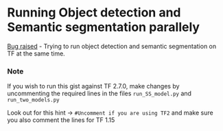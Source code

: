 # Running Object detection and Semantic segmentation parallely

[Bug raised](https://github.com/tensorflow/tensorflow/issues/53834) - Trying to run object detection and semantic segmentation on TF at the same time.


### Note
If you wish to run this gist against TF 2.7.0, make changes by uncommenting the required lines in the files `run_SS_model.py` and `run_two_models.py`

Look out for this hint -> `#Uncomment if you are using TF2` and make sure you also comment the lines for TF 1.15
